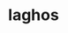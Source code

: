 ---
title: "laghos"
layout: cache
categories: [package, develop-2025-03-09]
meta: {"compilers": ["gcc@=11.4.0", "oneapi@=2024.2.1"], "num_specs": 3, "num_specs_by_stack": {"e4s": 1, "e4s-neoverse-v2": 1, "e4s-oneapi": 1, "root": 3}, "oss": ["ubuntu22.04"], "platforms": ["linux"], "stacks": ["e4s", "e4s-neoverse-v2", "e4s-oneapi", "root"], "targets": ["neoverse_v2", "x86_64_v3"], "versions": ["3.1"]}
spec_details: [{"compiler": "gcc@=11.4.0", "hash": "egs4ldgkhadzv47jhmspswpsh52q5op6", "os": "ubuntu22.04", "platform": "linux", "size": "-", "stacks": ["e4s", "root"], "target": "x86_64_v3", "variants": ["build_system=makefile", "+metis", "~ofast", "patches=e783a71"], "versions": ["3.1"]}, {"compiler": "gcc@=11.4.0", "hash": "s5e2iq3ji63uqc6e7wqxhotslhhhkpxk", "os": "ubuntu22.04", "platform": "linux", "size": "-", "stacks": ["e4s-neoverse-v2", "root"], "target": "neoverse_v2", "variants": ["build_system=makefile", "+metis", "~ofast", "patches=e783a71"], "versions": ["3.1"]}, {"compiler": "oneapi@=2024.2.1", "hash": "zau2tqyqokmyaobmaximofqrwmjv4akw", "os": "ubuntu22.04", "platform": "linux", "size": "-", "stacks": ["e4s-oneapi", "root"], "target": "x86_64_v3", "variants": ["build_system=makefile", "+metis", "~ofast", "patches=e783a71"], "versions": ["3.1"]}]
---